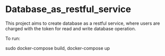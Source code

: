 # Database_as_restful_service
This project aims to create database as a restful service, where users are charged with the token for read and write database operation.

To run:

sudo docker-compose build,
docker-compose up

